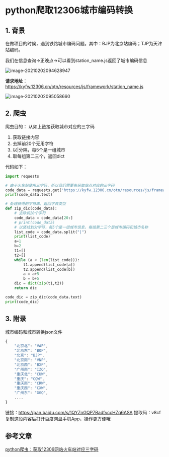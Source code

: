 # python爬取12306城市编码转换

## 1. 背景

在做项目的时候，遇到铁路城市编码问题。其中：BJP为北京站编码；TJP为天津站编码。

我们在信息查询->正晚点->可以看到station_name.js返回了城市编码信息

![image-20210202094628947](https://abelsun-1256449468.cos.ap-beijing.myqcloud.com/image/image-20210202094628947.png)

**请求地址**：https://kyfw.12306.cn/otn/resources/js/framework/station_name.js

![image-20210202095058660](https://abelsun-1256449468.cos.ap-beijing.myqcloud.com/image/image-20210202095058660.png)

## 2. 爬虫

爬虫目的： 从如上链接获取城市对应的三字码

1. 获取链接内容
2. 去掉前20个无用字符
3. 以|分隔，每5个是一组城市
4. 取每组第二三个，返回dict

代码如下：

```python
import requests

# 由于火车站使用三字码，所以我们需要先获取站点对应的三字码
code_data = requests.get('https://kyfw.12306.cn/otn/resources/js/framework/station_name.js')
print(code_data.text)

# 处理获得的字符串，返回字典类型
def zip_dic(code_data):
    # 去除前20个字符
    code_data = code_data[20:]
    # print(code_data)
    # 以竖线划分字符，每5个是一组城市信息，每组第二三个是城市编码和城市名称
    list_code = code_data.split("|")
    print(list_code)
    a=1
    b=2
    t1=[]
    t2=[]
    while (a < (len(list_code))):
        t1.append(list_code[a])
        t2.append(list_code[b])
        a = a+5
        b = b+5
    dic = dict(zip(t1,t2))
    return dic

code_dic = zip_dic(code_data.text)
print(code_dic)
```

## 3. 附录

城市编码和城市转换json文件

```js
{
	"北京北": "VAP",
	"北京东": "BOP",
	"北京": "BJP",
	"北京南": "VNP",
	"北京西": "BXP",
	"广州南": "IZQ",
	"重庆北": "CUW",
	"重庆": "CQW",
	"重庆南": "CRW",
	"重庆西": "CXW",
	"广州东": "GGQ",
	....
}
```



链接：https://pan.baidu.com/s/1QYZnGQP7BadfvccHZq6ASA 
提取码：v8cf 
复制这段内容后打开百度网盘手机App，操作更方便哦

## 参考文章

[python爬虫：获取12306网站火车站对应三字码](https://blog.csdn.net/kcyxws/article/details/105823767)
